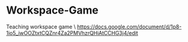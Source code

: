# Workspace-Game
Teaching workspace game \ https://docs.google.com/document/d/1p8-1io5_iwOOZtxtCQZnr4Za2PMVhzrQHiAtCCHG3j4/edit
